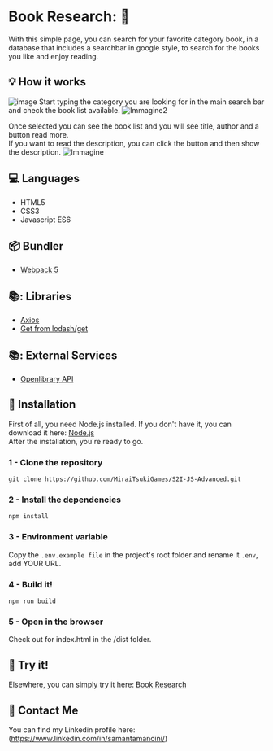 # Book Research: 📖

With this simple page, you can search for your favorite category book, in a database that includes a searchbar in google style, to search for the books you like and enjoy reading.

## :bulb: How it works

![image](https://github.com/MiraiTsukiGames/S2I-JS-Advanced/assets/118011618/993da829-bf2d-4d20-b583-30f87903371e)
Start typing the category you are looking for in the main search bar and check the book list available.
![Immagine2](https://github.com/MiraiTsukiGames/S2I-JS-Advanced/assets/118011618/c6a3f795-9d6f-4ce1-8fc2-2f216bafc4e2)

Once selected you can see the book list and you will see title, author and a button read more.<br>
If you want to read the description, you can click the button and then show the description.
![Immagine](https://github.com/MiraiTsukiGames/S2I-JS-Advanced/assets/118011618/7de52258-88e4-43aa-8b83-f9a4cfa5ec3c)

## :computer: Languages

- HTML5
- CSS3
- Javascript ES6

## :package: Bundler

- [Webpack 5](https://webpack.js.org/)

## 📚: Libraries

- [Axios](https://www.npmjs.com/package/axios)
- [Get from lodash/get](https://lodash.com)

## 📚: External Services

- [Openlibrary API](https://openlibrary.org/developers/api)

## :floppy_disk: Installation

First of all, you need Node.js installed.
If you don't have it, you can download it here:
[Node.js](https://nodejs.org/it/download/)<br>
After the installation, you're ready to go.

### 1 - Clone the repository

`git clone https://github.com/MiraiTsukiGames/S2I-JS-Advanced.git`

### 2 - Install the dependencies

`npm install`

### 3 - Environment variable

Copy the `.env.example file` in the project's root folder and rename it `.env`, add YOUR URL.

### 4 - Build it!

`npm run build`

### 5 - Open in the browser

Check out for index.html in the /dist folder.

## 📱 Try it!

Elsewhere, you can simply try it here:
[Book Research](https://bookresearch.netlify.app/)

## :e-mail: Contact Me

You can find my Linkedin profile here: (https://www.linkedin.com/in/samantamancini/)

